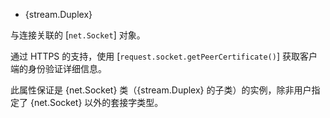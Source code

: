 <!-- YAML
added: v0.3.0
-->

* {stream.Duplex}


与连接关联的 [`net.Socket`] 对象。

通过 HTTPS 的支持，使用 [`request.socket.getPeerCertificate()`] 获取客户端的身份验证详细信息。

此属性保证是 {net.Socket} 类（{stream.Duplex} 的子类）的实例，除非用户指定了 {net.Socket} 以外的套接字类型。

